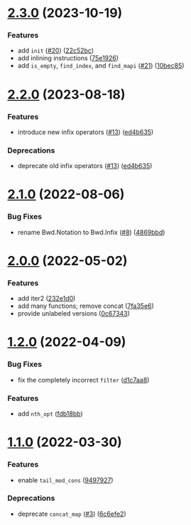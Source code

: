 # [2.3.0](https://github.com/RedPRL/ocaml-bwd/compare/2.2.0...2.3.0) (2023-10-19)

### Features

- add `init` ([#20](https://github.com/RedPRL/ocaml-bwd/issues/20)) ([22c52bc](https://github.com/RedPRL/ocaml-bwd/commit/22c52bc5299c5bb6e04fb3ed90052c13aa3254ac))
- add inlining instructions ([75e1926](https://github.com/RedPRL/ocaml-bwd/commit/75e1926e82295a439b77f9b1adbc294976df78b8))
- add `is_empty`, `find_index`, and `find_mapi` ([#21](https://github.com/RedPRL/ocaml-bwd/issues/21)) ([10bec85](https://github.com/RedPRL/ocaml-bwd/commit/10bec85d49e6e299d1bacf4ef32da426bdc50488))

# [2.2.0](https://github.com/RedPRL/ocaml-bwd/compare/2.1.0...2.2.0) (2023-08-18)

### Features

- introduce new infix operators ([#13](https://github.com/RedPRL/ocaml-bwd/issues/13)) ([ed4b635](https://github.com/RedPRL/ocaml-bwd/commit/ed4b635059e0404029069f37b6c6ab0827bac2d1))

### Deprecations

- deprecate old infix operators ([#13](https://github.com/RedPRL/ocaml-bwd/issues/13)) ([ed4b635](https://github.com/RedPRL/ocaml-bwd/commit/ed4b635059e0404029069f37b6c6ab0827bac2d1))

# [2.1.0](https://github.com/RedPRL/ocaml-bwd/compare/2.0.0...2.1.0) (2022-08-06)

### Bug Fixes

- rename Bwd.Notation to Bwd.Infix ([#8](https://github.com/RedPRL/ocaml-bwd/issues/8)) ([4869bbd](https://github.com/RedPRL/ocaml-bwd/commit/4869bbd9ab8d304d94515428bf54f471fca03181))

# [2.0.0](https://github.com/RedPRL/ocaml-bwd/compare/1.2.0...2.0.0) (2022-05-02)

### Features

- add iter2 ([232e1d0](https://github.com/RedPRL/ocaml-bwd/commit/232e1d0048bc289a7c565eb017c664899349acf5))
- add many functions; remove concat ([7fa35e6](https://github.com/RedPRL/ocaml-bwd/commit/7fa35e65247adbcb45d48dab2f4f3f2ffb2c90bc))
- provide unlabeled versions ([0c67343](https://github.com/RedPRL/ocaml-bwd/commit/0c673432ff91723085410eedaf78dae5a23b87b1))

# [1.2.0](https://github.com/RedPRL/ocaml-bwd/compare/1.1.0...1.2.0) (2022-04-09)

### Bug Fixes

- fix the completely incorrect `filter` ([d1c7aa8](https://github.com/RedPRL/ocaml-bwd/commit/d1c7aa8ac08f973d30032e6c2d615585f3e42452))

### Features

- add `nth_opt` ([fdb18bb](https://github.com/RedPRL/ocaml-bwd/commit/fdb18bb914f2e6ab760141ef5492fe33e077ae02))

# [1.1.0](https://github.com/RedPRL/ocaml-bwd/compare/1.0.0...1.1.0) (2022-03-30)

### Features

- enable `tail_mod_cons` ([9497927](https://github.com/RedPRL/ocaml-bwd/commit/9497927c9f794e0f196478267b748b6f2c3a38e7))

### Deprecations

- deprecate `concat_map` ([#3](https://github.com/RedPRL/ocaml-bwd/pull/3)) ([6c6efe2](https://github.com/RedPRL/ocaml-bwd/commit/6c6efe2b58fc2212f451d43acd802cf1aa1f03ac))
